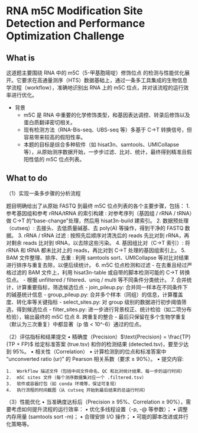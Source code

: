 # RNA m5C Modification Site Detection and Performance Optimization Challenge

## What is
这道题主要围绕 RNA 中的 m5C（5-甲基胞嘧啶）修饰位点 的检测与性能优化展开。它要求在高通量测序（HTS）数据基础上，通过一条多工具集成的生物信息学流程（workflow），准确地识别出 RNA 上的 m5C 位点，并对该流程的运行效率进行优化。

- 背景
    - m5C 是 RNA 中重要的化学修饰类型，和基因表达调控、转录后修饰以及蛋白质翻译密切相关。
	- 现有检测方法（RNA-Bis-seq、UBS-seq 等）多基于 C→T 转换信号，但容易带来较高的假阳性率。
	- 本题的目标是综合多种软件（如 hisat3n、samtools、UMICollapse 等），从原始测序数据开始，一步步过滤、比对、统计，最终得到精准且假阳性低的 m5C 位点列表。

## What to do


（1）实现一条多步骤的分析流程

题目明确给出了从原始 FASTQ 到最终 m5C 位点列表的各个主要步骤，包括：
	1.	参考基因组和参考 rRNA/tRNA 的索引构建 : 对参考序列（基因组 / rRNA / tRNA）做 C→T 的“base-change”处理，然后用 hisat3n-build 建索引。
	2.	数据预处理（cutseq）: 去接头、去低质量碱基、去 poly(A) 等操作，得到干净的 FASTQ 数据。
	3.	rRNA / tRNA 过滤 : 按照先后顺序对清洗后的 reads 先比对到 rRNA，再对剩余 reads 比对到 tRNA，以去除这些污染。
	4.	基因组比对（C→T 索引）: 将 rRNA 和 tRNA 都未比对上的 reads，再比对到 C→T 处理的基因组索引上。
	5.	BAM 文件整理、排序、去重 : 利用 samtools sort、UMICollapse 等对比对结果进行排序与重复去除，以便后续统计。
	6.	m5C 位点检测和过滤
	    -	在去重且经过严格过滤的 BAM 文件上，利用 hisat3n-table 或自带的脚本检测可能的 C→T 转换位点。
	    -	根据 unfiltered / filtered、uniq / multi 等不同条件分类统计。
	7.	合并统计，计算重要指标，筛选候选位点
	    -	join_pileup.py: 合并同一样本在不同条件下的碱基统计信息
	    -	group_pileup.py: 合并多个样本（同组）的信息，计算覆盖度、转化率等关键指标
	    -	select_sites.py: 对 group 级别的数据进行初步阈值筛选，得到候选位点
	    -	filter_sites.py: 进一步进行背景校正、统计检验（如二项分布检验），输出最终的 m5C 位点
	8.	跨重复的整合
	    -	最后只保留在多个生物学重复（默认为三次重复）中都显著（p 值 < 10^-6）通过的位点。

（2）评估指标和结果提交
	•	精确度（Precision）$\text{Precision} = \frac{TP}{TP + FP}$
        给定标准答案 (true.tsv) 和你的检测结果 (detected.tsv)，要至少达到 95%。
	•	相关性（Correlation）
	•	计算检测到的位点和标准答案中 “unconverted ratio (ur)” 的 Pearson 相关系数（要求 ≥ 90%）。
	•	提交内容:
    
	1.	Workflow 描述文件（包括中间文件命名、QC 和比对统计结果、每一步的运行时间）
	2.	m5C sites 文件（每个测序数据集对应一个 .filtered.tsv）
	3.	软件或容器打包（如 conda 环境等，保证可复现）
	4.	执行流程的时间截图（从 cutseq 开始到最后结束的总运行时间）

（3）性能优化
	•	当准确度达标后（Precision ≥ 95%、Correlation ≥ 90%），需要考虑如何提升流程的运行效率：
	•	优化多线程设置（-p, -@ 等参数）；
	•	调整内存用量 (samtools sort -m)；
	•	合理安排 I/O 操作；
	•	可能的脚本改进或并行化策略等。

